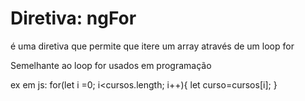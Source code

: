 ﻿# Diretiva: ngFor

é uma diretiva que permite que itere um array através de um loop for

Semelhante ao loop for usados em programação

ex em js:
for(let i =0; i<cursos.length; i++){
    let curso=cursos[i];
}